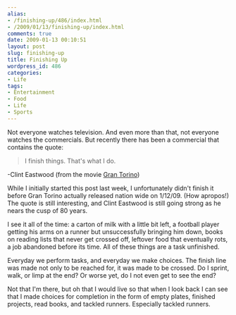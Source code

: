 ```yaml
---
alias:
- /finishing-up/486/index.html
- /2009/01/13/finishing-up/index.html
comments: true
date: 2009-01-13 00:10:51
layout: post
slug: finishing-up
title: Finishing Up
wordpress_id: 486
categories:
- Life
tags:
- Entertainment
- Food
- Life
- Sports
---
```


Not everyone watches television.  And even more than that, not everyone watches the commercials.  But recently there has been a commercial that contains the quote:


> I finish things.  That's what I do.

-Clint Eastwood (from the movie [Gran Torino](http://www.imdb.com/title/tt1205489/))



While I initially started this post last week, I unfortunately didn't finish it before Gran Torino actually released nation wide on 1/12/09.  (How apropos!)  The quote is still interesting, and Clint Eastwood is still going strong as he nears the cusp of 80 years.

I see it all of the time: a carton of milk with a little bit left, a football player getting his arms on a runner but unsuccessfully bringing him down, books on reading lists that never get crossed off, leftover food that eventually rots, a job abandoned before its time.  All of these things are a task unfinished.

Everyday we perform tasks, and everyday we make choices.  The finish line was made not only to be reached for, it was made to be crossed.  Do I sprint, walk, or limp at the end?  Or worse yet, do I not even get to see the end?

Not that I'm there, but oh that I would live so that when I look back I can see that I made choices for completion in the form of empty plates, finished projects, read books, and tackled runners.  Especially tackled runners.
